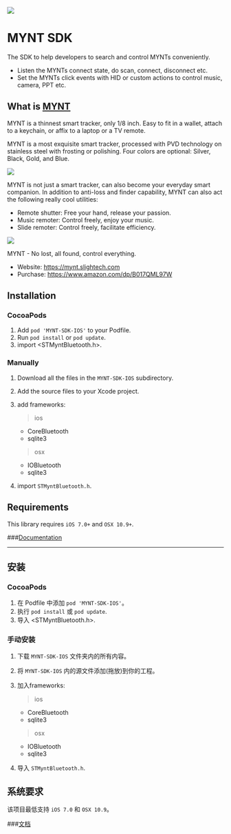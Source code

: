 ![](https://raw.githubusercontent.com/slightech/MYNT-SDK-Android/master/static/slide_mynt.png)


[MYNT]: https://mynt.slightech.com/

# MYNT SDK

The SDK to help developers to search and control MYNTs conveniently. 

* Listen the MYNTs connect state, do scan, connect, disconnect etc.
* Set the MYNTs click events with HID or custom actions to control music, camera, PPT etc.

## What is [MYNT][]

MYNT is a thinnest smart tracker, only 1/8 inch. Easy to fit in a wallet, attach to a keychain, or affix to a laptop or a TV remote.

MYNT is a most exquisite smart tracker, processed with PVD technology on stainless steel with frosting or polishing. Four colors are optional: Silver, Black, Gold, and Blue.

![](https://raw.githubusercontent.com/slightech/MYNT-SDK-Android/master/static/colorful.png)

MYNT is not just a smart tracker, can also become your everyday smart companion. In addition to anti-loss and finder capability, MYNT can also act the following really cool utilities:

* Remote shutter: Free your hand, release your passion.
* Music remoter: Control freely, enjoy your music.
* Slide remoter: Control freely, facilitate efficiency.

![](https://raw.githubusercontent.com/slightech/MYNT-SDK-Android/master/static/slide-ctr-photo.png)

MYNT - No lost, all found, control everything.

- Website: https://mynt.slightech.com
- Purchase: https://www.amazon.com/dp/B017QML97W

## Installation

### CocoaPods
	
1. Add `pod 'MYNT-SDK-IOS'` to your Podfile.
2. Run `pod install` or `pod update`.
3. import \<STMyntBluetooth.h\>.

### Manually

1. Download all the files in the `MYNT-SDK-IOS` subdirectory.
2. Add the source files to your Xcode project.
3. add frameworks:

	> ios 
	
	* CoreBluetooth
	* sqlite3

	> osx
	
	* IOBluetooth
	* sqlite3
4. import `STMyntBluetooth.h`.

## Requirements
This library requires `iOS 7.0+` and `OSX 10.9+`.

###[Documentation](doc/readme_en.md)

---

## 安装

### CocoaPods

1. 在 Podfile 中添加 `pod 'MYNT-SDK-IOS'`。
2. 执行 `pod install` 或 `pod update`.
3. 导入 \<STMyntBluetooth.h\>.


### 手动安装

1. 下载 `MYNT-SDK-IOS` 文件夹内的所有内容。
2. 将 `MYNT-SDK-IOS` 内的源文件添加(拖放)到你的工程。
3. 加入frameworks:

	> ios 
	
	* CoreBluetooth
	* sqlite3

	> osx
	
	* IOBluetooth
	* sqlite3
4. 导入 `STMyntBluetooth.h`.

## 系统要求
该项目最低支持 `iOS 7.0` 和 `OSX 10.9`。

###[文档](doc/readme_cn.md)